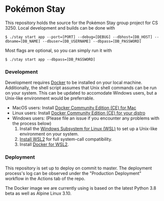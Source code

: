# Pokémon Stay

This repository holds the source for the Pokémon Stay group project for CS 3250. Local development and builds can be done with
```
$ ./stay start app --port=[PORT] --debug=[DEBUG] --dbhost=[DB_HOST] --dbname=[DB_NAME] --dbuser=[DB_USERNAME] --dbpass=[DB_PASSWORD]
```
Most flags are optional, so you can simply run it with
```
$ ./stay start app --dbpass=[DB_PASSWORD]
```

### Development

Development requires [Docker](https://www.docker.com/) to be installed on your local machine. Additionally, the shell script assumes that Unix shell commands can be run on your system. This can be updated to accomodate Windows users, but a Unix-like environment would be preferrable.
- MacOS users: Install [Docker Community Edition (CE) for Mac](https://docs.docker.com/v17.12/docker-for-mac/install/)
- Linux users: Install [Docker Community Edition (CE) for your distro](https://docs.docker.com/v17.12/install/#server)
- Windows users: (Please file an issue if you encounter any problems with the process below)
    1. Install the [Windows Subsystem for Linux (WSL)](https://docs.microsoft.com/en-us/windows/wsl/install-win10) to set up a Unix-like environment on your system.
    2. [Install WSL2](https://docs.microsoft.com/en-us/windows/wsl/wsl2-install) for full system-call compatibility.
    3. Install [Docker for WSL2](https://docs.docker.com/docker-for-windows/wsl-tech-preview/).

### Deployment

This repository is set up to deploy on commit to master. The deployment process's log can be observed under the "Production Deployment" workflow in the Actions tab of the repo.

The Docker image we are currently using is based on the latest Python 3.8 beta as well as Alpine Linux 3.10.